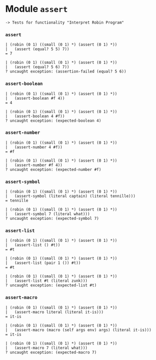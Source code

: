 Module `assert`
===============

    -> Tests for functionality "Interpret Robin Program"

### `assert` ###

    | (robin (0 1) ((small (0 1) *) (assert (0 1) *))
    |   (assert (equal? 5 5) 7))
    = 7

    | (robin (0 1) ((small (0 1) *) (assert (0 1) *))
    |   (assert (equal? 5 6) 7))
    ? uncaught exception: (assertion-failed (equal? 5 6))

### `assert-boolean` ###

    | (robin (0 1) ((small (0 1) *) (assert (0 1) *))
    |   (assert-boolean #f 4))
    = 4

    | (robin (0 1) ((small (0 1) *) (assert (0 1) *))
    |   (assert-boolean 4 #f))
    ? uncaught exception: (expected-boolean 4)

### `assert-number` ###

    | (robin (0 1) ((small (0 1) *) (assert (0 1) *))
    |   (assert-number 4 #f))
    = #f

    | (robin (0 1) ((small (0 1) *) (assert (0 1) *))
    |   (assert-number #f 4))
    ? uncaught exception: (expected-number #f)

### `assert-symbol` ###

    | (robin (0 1) ((small (0 1) *) (assert (0 1) *))
    |   (assert-symbol (literal captain) (literal tennille)))
    = tennille

    | (robin (0 1) ((small (0 1) *) (assert (0 1) *))
    |   (assert-symbol 7 (literal what)))
    ? uncaught exception: (expected-symbol 7)

### `assert-list` ###

    | (robin (0 1) ((small (0 1) *) (assert (0 1) *))
    |   (assert-list () #t))
    = #t

    | (robin (0 1) ((small (0 1) *) (assert (0 1) *))
    |   (assert-list (pair 1 ()) #t))
    = #t

    | (robin (0 1) ((small (0 1) *) (assert (0 1) *))
    |   (assert-list #t (literal zunk)))
    ? uncaught exception: (expected-list #t)

### `assert-macro` ###

    | (robin (0 1) ((small (0 1) *) (assert (0 1) *))
    |   (assert-macro literal (literal it-is)))
    = it-is

    | (robin (0 1) ((small (0 1) *) (assert (0 1) *))
    |   (assert-macro (macro (self args env) args) (literal it-is)))
    = it-is

    | (robin (0 1) ((small (0 1) *) (assert (0 1) *))
    |   (assert-macro 7 (literal what)))
    ? uncaught exception: (expected-macro 7)
